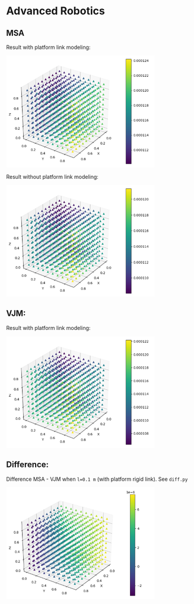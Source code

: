 # Advanced Robotics

## MSA
Result with platform link modeling:

<img src="https://github.com/BorisAnimal/advanced-robotics/blob/main/imgs/stiffness_z.png" height="300">


Result without platform link modeling:

<img src="https://github.com/BorisAnimal/advanced-robotics/blob/main/imgs/stiffness_z_without_platform.png" height="300">

## VJM:

Result with platform link modeling:

<img src="https://github.com/BorisAnimal/advanced-robotics/blob/main/imgs/vjm_z.png" height="300">

## Difference:

Difference MSA - VJM when ```l=0.1 m``` (with platform rigid link). See ```diff.py```

<img src="https://github.com/BorisAnimal/advanced-robotics/blob/main/imgs/diff_z_l=0,1.png" height="300">
